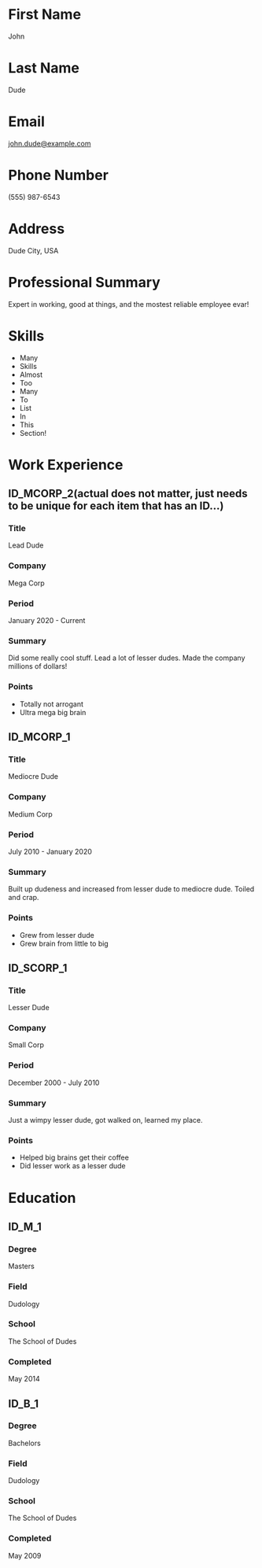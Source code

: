 # First Name
John

# Last Name
Dude

# Email
john.dude@example.com

# Phone Number
(555) 987-6543

# Address
Dude City, USA

# Professional Summary
Expert in working, good at things, and the mostest reliable employee evar!

# Skills
- Many
- Skills
- Almost
- Too
- Many
- To
- List
- In
- This
- Section!

# Work Experience
## ID_MCORP_2(actual does not matter, just needs to be unique for each item that has an ID...)
### Title
Lead Dude

### Company
Mega Corp

### Period
January 2020 - Current

### Summary
Did some really cool stuff. Lead a lot of lesser dudes. Made the company millions of dollars!

### Points
- Totally not arrogant
- Ultra mega big brain

## ID_MCORP_1
### Title
Mediocre Dude

### Company
Medium Corp

### Period
July 2010 - January 2020

### Summary
Built up dudeness and increased from lesser dude to mediocre dude. Toiled and crap.

### Points
- Grew from lesser dude
- Grew brain from little to big

## ID_SCORP_1
### Title
Lesser Dude

### Company
Small Corp

### Period
December 2000 - July 2010

### Summary
Just a wimpy lesser dude, got walked on, learned my place.

### Points
- Helped big brains get their coffee
- Did lesser work as a lesser dude

# Education
## ID_M_1
### Degree
Masters

### Field
Dudology

### School
The School of Dudes

### Completed
May 2014

## ID_B_1
### Degree
Bachelors

### Field
Dudology

### School
The School of Dudes

### Completed
May 2009